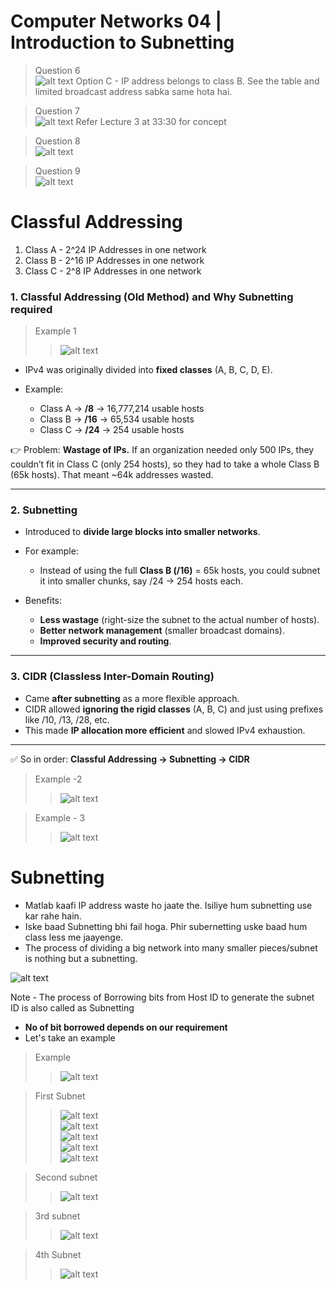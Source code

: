 # Computer Networks 04 | Introduction to Subnetting

> Question 6  
> ![alt text](image-44.png)
> Option C - IP address belongs to class B. See the table and limited broadcast address sabka same hota hai.

> Question 7  
> ![alt text](image-38.png)
> Refer Lecture 3 at 33:30 for concept

> Question 8  
> ![alt text](image-39.png)  


> Question 9  
> ![alt text](image-40.png)  

# Classful Addressing
1. Class A - 2^24 IP Addresses in one network
2. Class B - 2^16 IP Addresses in one network
3. Class C - 2^8 IP Addresses in one network



### 1. **Classful Addressing (Old Method)** and **Why Subnetting required**
> Example 1  
>> ![alt text](image-47.png)  

* IPv4 was originally divided into **fixed classes** (A, B, C, D, E).
* Example:

  * Class A → **/8** → 16,777,214 usable hosts
  * Class B → **/16** → 65,534 usable hosts
  * Class C → **/24** → 254 usable hosts

👉 Problem: **Wastage of IPs.**
If an organization needed only 500 IPs, they couldn’t fit in Class C (only 254 hosts), so they had to take a whole Class B (65k hosts). That meant \~64k addresses wasted.

---

### 2. **Subnetting**

* Introduced to **divide large blocks into smaller networks**.
* For example:

  * Instead of using the full **Class B (/16)** = 65k hosts, you could subnet it into smaller chunks, say /24 → 254 hosts each.
* Benefits:

  * **Less wastage** (right-size the subnet to the actual number of hosts).
  * **Better network management** (smaller broadcast domains).
  * **Improved security and routing**.

---

### 3. **CIDR (Classless Inter-Domain Routing)**

* Came **after subnetting** as a more flexible approach.
* CIDR allowed **ignoring the rigid classes** (A, B, C) and just using prefixes like /10, /13, /28, etc.
* This made **IP allocation more efficient** and slowed IPv4 exhaustion.

---

✅ So in order:
**Classful Addressing → Subnetting → CIDR**


> Example -2  
>> ![alt text](image-42.png)  

> Example - 3  
>> ![alt text](image-41.png)

# Subnetting
* Matlab kaafi IP address waste ho jaate the. Isiliye hum subnetting use kar rahe hain.
* Iske baad Subnetting bhi fail hoga. Phir subernetting uske baad hum class less me jaayenge.
* The process of dividing a big network into many smaller pieces/subnet is nothing but a subnetting.

![alt text](image-43.png)

Note - The process of Borrowing bits from Host ID to generate the subnet ID is also called as Subnetting
* **No of bit borrowed depends on our requirement**
* Let's take an example


> Example  
> > ![alt text](image-48.png) 

> First Subnet  
>> ![alt text](image-49.png)  
>> ![alt text](image-50.png)  
>> ![alt text](image-51.png)  
>> ![alt text](image-52.png)  
>> ![alt text](image-53.png)  

> Second subnet 
> > ![alt text](image-54.png)  

> 3rd subnet
> > ![alt text](image-55.png)

> 4th Subnet
> > ![alt text](image-56.png)  


